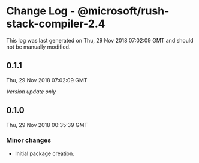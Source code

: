 # Change Log - @microsoft/rush-stack-compiler-2.4

This log was last generated on Thu, 29 Nov 2018 07:02:09 GMT and should not be manually modified.

## 0.1.1
Thu, 29 Nov 2018 07:02:09 GMT

*Version update only*

## 0.1.0
Thu, 29 Nov 2018 00:35:39 GMT

### Minor changes

- Initial package creation.

